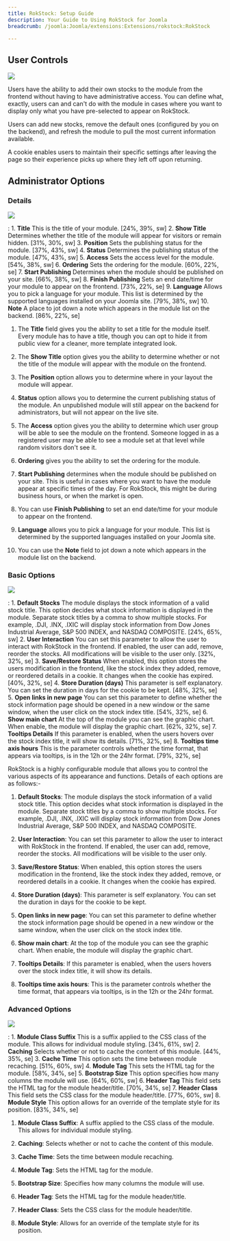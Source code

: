 ```yaml
---
title: RokStock: Setup Guide
description: Your Guide to Using RokStock for Joomla
breadcrumb: /joomla:Joomla/extensions:Extensions/rokstock:RokStock

---
```


User Controls
-----
![][rokstock]

Users have the ability to add their own stocks to the module from the frontend without having to have administrative access. You can define what, exactly, users can and can't do with the module in cases where you want to display only what you have pre-selected to appear on RokStock.

Users can add new stocks, remove the default ones (configured by you on the backend), and refresh the module to pull the most current information available.

A cookie enables users to maintain their specific settings after leaving the page so their experience picks up where they left off upon returning.

Administrator Options
-----

### Details
![][rokstock_setup_2]

:   1. **Title** This is the title of your module. [24%, 39%, sw]
    2. **Show Title** Determines whether the title of the module will appear for visitors or remain hidden. [31%, 30%, sw]
    3. **Position** Sets the publishing status for the module. [37%, 43%, sw]
    4. **Status** Determines the publishing status of the module. [47%, 43%, sw]
    5. **Access** Sets the access level for the module. [54%, 38%, sw]
    6. **Ordering** Sets the ordering for the module. [60%, 22%, se]
    7. **Start Publishing** Determines when the module should be published on your site. [66%, 38%, sw]
    8. **Finish Publishing** Sets an end date/time for your module to appear on the frontend. [73%, 22%, se]
    9. **Language** Allows you to pick a language for your module. This list is determined by the supported languages installed on your Joomla site. [79%, 38%, sw]
    10. **Note** A place to jot down a note which appears in the module list on the backend. [86%, 22%, se]

1. The **Title** field gives you the ability to set a title for the module itself. Every module has to have a title, though you can opt to hide it from public view for a cleaner, more template integrated look.

2. The **Show Title** option gives you the ability to determine whether or not the title of the module will appear with the module on the frontend.

3. The **Position** option allows you to determine where in your layout the module will appear.

4. **Status** option allows you to determine the current publishing status of the module. An unpublished module will still appear on the backend for administrators, but will not appear on the live site.

5. The **Access** option gives you the ability to determine which user group will be able to see the module on the frontend. Someone logged in as a registered user may be able to see a module set at that level while random visitors don't see it.

6. **Ordering** gives you the ability to set the ordering for the module. 

7. **Start Publishing** determines when the module should be published on your site. This is useful in cases where you want to have the module appear at specific times of the day. For RokStock, this might be during business hours, or when the market is open.

8. You can use **Finish Publishing** to set an end date/time for your module to appear on the frontend.

9. **Language** allows you to pick a language for your module. This list is determined by the supported languages installed on your Joomla site. 

10. You can use the **Note** field to jot down a note which appears in the module list on the backend.

### Basic Options
![][rokstock_setup_3]

:   1. **Default Stocks** The module displays the stock information of a valid stock title. This option decides what stock information is displayed in the module. Separate stock titles by a comma to show multiple stocks. For example, .DJI, .INX, .IXIC will display stock information from Dow Jones Industrial Average, S&P 500 INDEX, and NASDAQ COMPOSITE.  [24%, 65%, sw]
    2. **User Interaction** You can set this parameter to allow the user to interact with RokStock in the frontend. If enabled, the user can add, remove, reorder the stocks. All modifications will be visible to the user only. [32%, 32%, se]
    3. **Save/Restore Status** When enabled, this option stores the users modification in the frontend, like the stock index they added, remove, or reordered details in a cookie. It changes when the cookie has expired.  [40%, 32%, se]
    4. **Store Duration (days)** This parameter is self explanatory. You can set the duration in days for the cookie to be kept.  [48%, 32%, se]
    5. **Open links in new page** You can set this parameter to define whether the stock information page should be opened in a new window or the same window, when the user click on the stock index title. [54%, 32%, se]
    6. **Show main chart** At the top of the module you can see the graphic chart. When enable, the module will display the graphic chart.  [62%, 32%, se]
    7. **Tooltips Details** If this parameter is enabled, when the users hovers over the stock index title, it will show its details. [71%, 32%, se]
    8. **Tooltips time axis hours** This is the parameter controls whether the time format, that appears via tooltips, is in the 12h or the 24hr format. [79%, 32%, se]

RokStock is a highly configurable module that allows you to control the various aspects of its appearance and functions. Details of each options are as follows:-

1. **Default Stocks**: The module displays the stock information of a valid stock title. This option decides what stock information is displayed in the module. Separate stock titles by a comma to show multiple stocks. For example, .DJI, .INX, .IXIC will display stock information from Dow Jones Industrial Average, S&P 500 INDEX, and NASDAQ COMPOSITE. 

2. **User Interaction**: You can set this parameter to allow the user to interact with RokStock in the frontend. If enabled, the user can add, remove, reorder the stocks. All modifications will be visible to the user only.

3. **Save/Restore Status**: When enabled, this option stores the users modification in the frontend, like the stock index they added, remove, or reordered details in a cookie. It changes when the cookie has expired. 

4. **Store Duration (days)**: This parameter is self explanatory. You can set the duration in days for the cookie to be kept. 

5. **Open links in new page**: You can set this parameter to define whether the stock information page should be opened in a new window or the same window, when the user click on the stock index title.

6. **Show main chart**: At the top of the module you can see the graphic chart. When enable, the module will display the graphic chart. 

7. **Tooltips Details**: If this parameter is enabled, when the users hovers over the stock index title, it will show its details. 

8. **Tooltips time axis hours**: This is the parameter controls whether the time format, that appears via tooltips, is in the 12h or the 24hr format. 

### Advanced Options
![][rokstock_setup_4]

:   1. **Module Class Suffix** This is a suffix applied to the CSS class of the module. This allows for individual module styling. [34%, 61%, sw]
    2. **Caching** Selects whether or not to cache the content of this module. [44%, 35%, se]
    3. **Cache Time** This option sets the time between module recaching. [51%, 60%, sw]
    4. **Module Tag** This sets the HTML tag for the module. [58%, 34%, se]
    5. **Bootstrap Size** This option specifies how many columns the module will use. [64%, 60%, sw]
    6. **Header Tag** This field sets the HTML tag for the module header/title. [70%, 34%, se]
    7. **Header Class** This field sets the CSS class for the module header/title. [77%, 60%, sw]
    8. **Module Style** This option allows for an override of the template style for its position. [83%, 34%, se]

1. **Module Class Suffix**: A suffix applied to the CSS class of the module. This allows for individual module styling.

2. **Caching**: Selects whether or not to cache the content of this module.

3. **Cache Time**: Sets the time between module recaching.

4. **Module Tag**: Sets the HTML tag for the module.

5. **Bootstrap Size**: Specifies how many columns the module will use.

6. **Header Tag**: Sets the HTML tag for the module header/title.

7. **Header Class**: Sets the CSS class for the module header/title.

8. **Module Style**: Allows for an override of the template style for its position.

[rokstock]: assets/rokstock.png
[rokstock_setup_1]: assets/rokstock_setup_1.png
[rokstock_setup_2]: assets/rokstock_setup_2.png
[rokstock_setup_3]: assets/rokstock_setup_3.png
[rokstock_setup_4]: assets/rokstock_setup_4.png